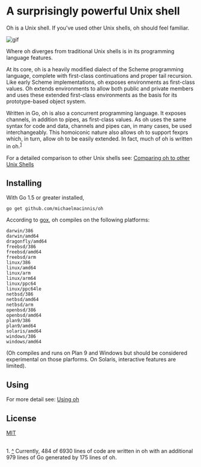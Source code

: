 # A surprisingly powerful Unix shell

Oh is a Unix shell. If you've used other Unix shells, oh should feel
familiar.

![gif](img/oh.gif)

Where oh diverges from traditional Unix shells is in its programming
language features.

At its core, oh is a heavily modified dialect of the Scheme programming
language, complete with first-class continuations and proper tail
recursion. Like early Scheme implementations, oh exposes environments
as first-class values. Oh extends environments to allow both public and
private members and uses these extended first-class environments as the
basis for its prototype-based object system.

Written in Go, oh is also a concurrent programming language. It exposes
channels, in addition to pipes, as first-class values. As oh uses the
same syntax for code and data, channels and pipes can, in many cases, be
used interchangeably. This homoiconic nature also allows oh to support
fexprs which, in turn, allow oh to be easily extended. In fact, much of
oh is written in oh.<sup name="r1">[1](#f1)</sup>

For a detailed comparison to other Unix shells see: [Comparing oh to other Unix Shells](https://htmlpreview.github.io/?https://raw.githubusercontent.com/michaelmacinnis/oh/master/doc/comparison.html)

## Installing

With Go 1.5 or greater installed,

    go get github.com/michaelmacinnis/oh

According to [gox](https://github.com/mitchellh/gox), oh compiles on the
following platforms:

    darwin/386
    darwin/amd64
    dragonfly/amd64
    freebsd/386
    freebsd/amd64
    freebsd/arm
    linux/386
    linux/amd64
    linux/arm
    linux/arm64
    linux/ppc64
    linux/ppc64le
    netbsd/386
    netbsd/amd64
    netbsd/arm
    openbsd/386
    openbsd/amd64
    plan9/386
    plan9/amd64
    solaris/amd64
    windows/386
    windows/amd64

(Oh compiles and runs on Plan 9 and Windows but should be considered
experimental on those plarforms. On Solaris, interactive features are
limited).

## Using

For more detail see: [Using oh](doc/manual.md)

## License

[MIT](LICENSE)

<br><a name="f1">1</a>. [^](#r1) Currently, 
484 of 6930 lines of code are written in oh with an
additional 979 lines of Go generated by 175 lines
of oh.

